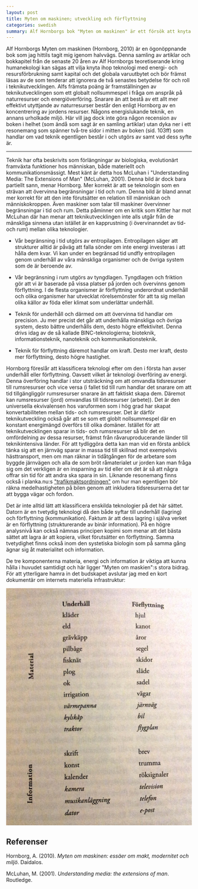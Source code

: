 ```yaml
---
layout: post
title: Myten om maskinen; utveckling och förflyttning
categories: swedish 
summary: Alf Hornborgs bok "Myten om maskinen" är ett försök att knyta ihop teknikutveckling med globala energi- och resursfrågor. 
---
```

Alf Hornborgs Myten om maskinen (Hornborg, 2010) är en ögonöppnande bok som jag hittils tagit mig igenom halvvägs. Denna samling av artiklar och bokkapitel från de senaste 20 åren av Alf Hornborgs teoretiserande kring humanekologi kan sägas att vilja knyta ihop teknologi med energi- och resursförbrukning samt kapital och det globala varuutbytet och bör främst läsas av de som tenderar att ignorera de två senastes betydelse för och roll i teknikutvecklingen. Alfs främsta poäng är framställningen av teknikutvecklingen som ett globalt nollsummespel i fråga om anspråk på naturresurser och energiöverföring. Snarare än att bestå av ett allt mer effektivt utyttjande av naturresurser består den enligt Hornborg av en koncentrering av jordens resurser. Någons energislukande teknik, en annans urholkade miljö. Här vill jag dock inte göra någon recension av boken i helhet (som ändå som sagt är en samling artiklar) utan dyka ner i ett resonemang som spänner två-tre sidor i mitten av boken (sid. 103ff) som handlar om vad teknik egentligen består i och utgörs av samt vad dess syfte är.

* * * * *

Teknik har ofta beskrivits som förlängningar av biologiska, evolutionärt framväxta funktioner hos människan, både materiellt och kommunikationsmässigt. Mest känt är detta hos McLuhan i "Understanding Media: The Extensions of Man" (McLuhan, 2001). Denna bild är dock bara partiellt sann, menar Hornborg. Mer korrekt är att se teknologin som en strävan att övervinna begränsningar i tid och rum. Denna bild är bland annat mer korrekt för att den inte förutsätter en relation till människan och människokroppen. Även maskiner som talar till maskiner övervinner begränsningar i tid och rum. Detta påminner om en kritik som Kittler har mot McLuhan där han menar att teknikutvecklingen inte alls utgår från de mänskliga sinnena utan istället är en kapprustning (i övervinanndet av tid- och rum) mellan olika teknologier.

-   Vår begränsning i tid utgörs av entropilagen. Entropilagen säger att strukturer alltid är påväg att falla sönder om inte energi investeras i att hålla dem kvar. Vi kan under en begränsad tid undfly entropilagen genom underhåll av våra mänskliga organismer och de övriga system som de är beroende av.

-   Vår begränsning i rum utgörs av tyngdlagen. Tyngdlagen och friktion gör att vi är baserade på vissa platser på jorden och övervinns genom förflyttning. I de flesta organismer är förflyttning underordnat underhåll och olika organismer har utvecklat rörelsemönster för att ta sig mellan olika källor av föda eller klimat som underlättar underhåll.

-   Teknik för underhåll och därmed om att övervinna tid handlar om precision. Ju mer precist det går att underhålla mänskliga och övriga system, desto bättre underhålls dem, desto högre effektivitet. Denna drivs idag av de så kallade BINC-teknologierna; bioteknik, informationsteknik, nanoteknik och kommunikationsteknik.

-   Teknik för förflyttning däremot handlar om kraft. Desto mer kraft, desto mer förflyttning, desto högre hastighet.

Hornborg föreslår att klassificera teknologi efter om den i första han avser underhåll eller förflyttning. Oavsett vilket är teknologi överföring av energi. Denna överföring handlar i stor utsträckning om att omvandla tidsresurser till rumsresurser och vice versa (i fallet tid till rum handlar det snarare om att tid tillgängliggör rumsresurser snarare än att faktiskt skapa dem. Däremot kan rumsresurser (jord) omvandlas till tidsresurser (arbete)). Det är den universella ekvivalensen hos varuformen som i hög grad har skapat konvertabiliteten mellan tids- och rumsresurser. Det är därför teknikutveckling också går att se som ett globlt nollsummespel där en konstant energimängd överförs till olika domäner. Istället för att teknikutvecklingen sparar in tids- och rumsresurser så blir det en omfördelning av dessa resurser, främst från råvaruproducerande länder till teknikintensiva länder. För att tydliggöra detta kan man vid en första anblick tänka sig att en järnväg sparar in massa tid till skillnad mot exempelvis hästtransport, men om man räknar in tidåtgången för de arbetare som byggde järnvägen och alla de som bröt råmaterialet ur jorden kan man fråga sig om det verkligen är en insparning av tid eller om det är så att några offrar sin tid för att andra ska spara in sin. Liknande resonemang finns också i planka.nu:s ["trafikmaktsordningen"](http://www.samladeskrifter.se/books/view/271) om hur man egentligen bör räkna medelhastigheten på bilen genom att inkludera tidsresurserna det tar att bygga vägar och fordon.

Det är inte alltid lätt att klassificera enskilda teknologier på det här sättet. Datorn är en tvetydig teknologi då den både syftar till underhåll (lagring) och förflyttning (kommunikation). Faktum är att dess lagring i själva verket är en förflyttning (strukturerande av binär information). På en högre analysnivå kan också nämnas principen kopimi som menar att det bästa sättet att lagra är att kopiera, vilket förutsätter en förflyttning. Samma tvetydighet finns också inom den systetiska biologin som på samma gång ägnar sig åt materialitet och information.

De tre komponenterna materia, energi och information är viktiga att kunna hålla i huvudet samtidigt och här ligger "Myten om maskien":s stora bidrag. För att ytterligare hamra in det budskapet avslutar jag med en kort dokumentär om internets materiella infrastruktur:

![Kategorisering av teknologi](images/myten_om_maskinen.jpg)

## Referenser

Hornborg, A. (2010). *Myten om maskinen: essäer om makt, modernitet och miljö*. Daidalos.

McLuhan, M. (2001). *Understanding media: the extensions of man*. Routledge.
